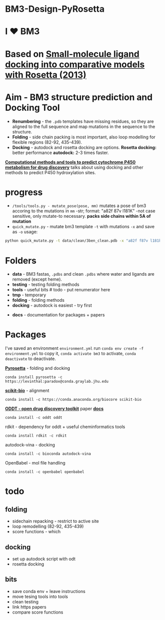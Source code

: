 # BM3-Design-PyRosetta
# I ❤️ BM3
# Based on [**Small-molecule ligand docking into comparative models with Rosetta (2013)**](https://github.com/jamesengleback/BM3-Design-PyRosetta/blob/master/docs/rosetta-ligand-dock-2013.pdf)

# Aim - BM3 structure prediction and Docking Tool
* **Renumbering** - the ```.pdb``` templates have missing residues, so they are aligned to the full sequence and map mutations in the sequence to the structure.
* **Folding**  - side chain packing is most important, also loop modelling for flexible regions (82-92, 435-439).
* **Docking** - autodock and rosetta docking are options. **Rosetta docking:** better performance **autodock:** 2-3 times faster.

 [**Computational methods and tools to predict cytochrome P450 metabolism for drug discovery**](https://www.ncbi.nlm.nih.gov/pubmed/30471192?otool=igbumllib) talks about using docking and other methods to predict P450 hydroxylation sites.
# progress
* ```/tools/tools.py - mutate_pose(pose, mm)``` mutates a pose of bm3 accoring to the mutations in ```mm``` -str; format: "a82f 87v l181K"  -not case sensitive, only mutate-to necessary. **packs side chains within 5A of mutation**
* ```quick_mutate.py``` - mutate bm3 template ```-t``` with mutations ```-x``` and save as ```-o``` usage:
```bash
python quick_mutate.py -t data/clean/3ben_clean.pdb -x "a82f f87v l181k i263p" -o output.pdb
```

# Folders
* **data** - BM3 fastas, ```.pdbs``` and clean ```.pdbs``` where water and ligands are removed (except heme).
* **testing** - testing folding methods
* **tools** - useful bits # todo - put renumerator here
* **tmp** - temporary
* **folding** - folding methods
* **docking** - autodock is easiest - try first
- **docs** - documentation for packages + papers

# Packages
I've saved an environment ```environment.yml``` run ```conda env create -f environment.yml``` to copy it, ```conda activate bm3``` to activate, ```conda deactivate``` to deactivate.

[**Pyrosetta**](http://www.pyrosetta.org/dow) - folding and docking
```
conda install pyrosetta -c  https://levinthal:paradox@conda.graylab.jhu.edu
```

[**scikit-bio**](http://scikit-bio.org/) - alignment
```
conda install -c https://conda.anaconda.org/biocore scikit-bio
```

[**ODDT - open drug discovery toolkit**](https://github.com/oddt/oddt)  paper [**docs**](https://oddt.readthedocs.io/en/latest/)
```
conda install -c oddt oddt
```

rdkit - dependency for oddt + useful cheminformatics tools
```
conda install rdkit -c rdkit
```

autodock-vina - docking
```
conda install -c bioconda autodock-vina
```
OpenBabel - mol file handling
```
conda install -c openbabel openbabel
```

# todo

## folding
- sidechain repacking - restrict to active site
- loop remodelling (82-92, 435-439)
- score functions - which

## docking
- set up autodock script with odt
- rosetta docking

## bits
- save conda env + leave instructions
- move tesing tools into tools
- clean testing
- link https papers
- compare score functions
